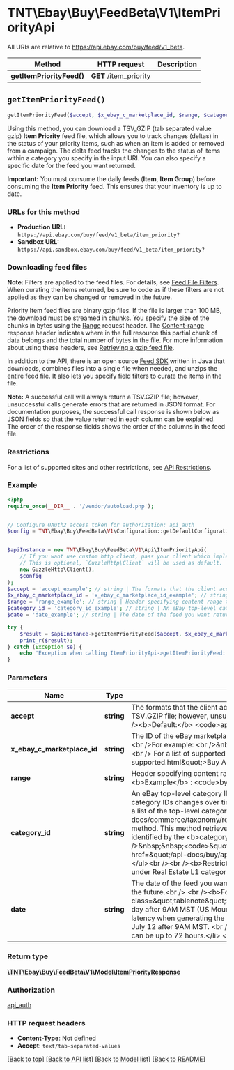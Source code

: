 # TNT\Ebay\Buy\FeedBeta\V1\ItemPriorityApi

All URIs are relative to https://api.ebay.com/buy/feed/v1_beta.

Method | HTTP request | Description
------------- | ------------- | -------------
[**getItemPriorityFeed()**](ItemPriorityApi.md#getItemPriorityFeed) | **GET** /item_priority | 


## `getItemPriorityFeed()`

```php
getItemPriorityFeed($accept, $x_ebay_c_marketplace_id, $range, $category_id, $date): \TNT\Ebay\Buy\FeedBeta\V1\Model\ItemPriorityResponse
```



<p>Using this method, you can download a TSV_GZIP (tab separated value gzip) <b>Item Priority</b> feed file, which allows you to track changes (deltas) in the status of your priority items, such as when an item is added or removed from a campaign.  The delta feed tracks the changes to the status of items within a category you specify in the input URI. You can also specify a specific date for the feed you want returned.</p><p><span class=\"tablenote\"><span style=\"color:#FF0000\"> <b> Important:</b> </span> You must consume the daily feeds (<b>Item</b>, <b>Item Group</b>) before consuming the <b>Item Priority</b> feed. This ensures that your inventory is up to date.</span></p>                                   <h3><b>URLs for this method</b></h3>   <p><ul>    <li><b> Production URL: </b> <code>https://api.ebay.com/buy/feed/v1_beta/item_priority?</code></li>    <li><b> Sandbox URL:  </b><code>https://api.sandbox.ebay.com/buy/feed/v1_beta/item_priority?</code></li>   </ul> </p>              <h3><b>Downloading feed files </b></h3>             <p><span class=\"tablenote\"><b>Note: </b> Filters are applied to the feed files. For details, see <a href=\"/api-docs/buy/static/api-feed.html#feed-filters\">Feed File Filters</a>. When curating the items returned, be sure to code as if these filters are not applied as they can be changed or removed in the future.</span></p><p>Priority Item feed files are binary gzip files. If the file is larger than 100 MB, the download must be streamed in chunks. You specify the size of the chunks in bytes using the <a href=\"#range-header\">Range</a> request header. The <a href=\"#content-range\">Content-range</a> response header indicates where in the full resource this partial chunk of data belongs  and the total number of bytes in the file.       For more information about using these headers, see <a href=\"/api-docs/buy/static/api-feed.html#retrv-gzip\">Retrieving a gzip feed file</a>.    </p>    <p>In addition to the API, there is an open source <a href=\"https://github.com/eBay/FeedSDK\" target=\"_blank\">Feed SDK</a> written in Java that downloads, combines files into a single file when needed, and unzips the entire feed file. It also lets you specify field filters to curate the items in the file.</p>              <p><span class=\"tablenote\">  <b> Note:</b>  A successful call will always return a TSV.GZIP file; however, unsuccessful calls generate errors that are returned in JSON format. For documentation purposes, the successful call response is shown below as JSON fields so that the value returned in each column can be explained. The order of the response fields shows the order of the columns in the feed file.</span>  </p>                <h3><b>Restrictions </b></h3>                <p>For a list of supported sites and other restrictions, see <a href=\"/api-docs/buy/feed/overview.html#API\">API Restrictions</a>.</p>

### Example

```php
<?php
require_once(__DIR__ . '/vendor/autoload.php');


// Configure OAuth2 access token for authorization: api_auth
$config = TNT\Ebay\Buy\FeedBeta\V1\Configuration::getDefaultConfiguration()->setAccessToken('YOUR_ACCESS_TOKEN');


$apiInstance = new TNT\Ebay\Buy\FeedBeta\V1\Api\ItemPriorityApi(
    // If you want use custom http client, pass your client which implements `GuzzleHttp\ClientInterface`.
    // This is optional, `GuzzleHttp\Client` will be used as default.
    new GuzzleHttp\Client(),
    $config
);
$accept = 'accept_example'; // string | The formats that the client accepts for the response.<br /><br />A successful call will always return a TSV.GZIP file; however, unsuccessful calls generate error codes that are returned in JSON format.<br /><br /><b>Default:</b> <code>application/json,text/tab-separated-values</code>
$x_ebay_c_marketplace_id = 'x_ebay_c_marketplace_id_example'; // string | The ID of the eBay marketplace where the item is hosted. <b>Note: </b> This value is case sensitive.<br /><br />For example: <br />&nbsp;&nbsp;<code>X-EBAY-C-MARKETPLACE-ID = EBAY_US</code>  <br /><br /> For a list of supported sites see, <a href=\"/api-docs/buy/static/ref-marketplace-supported.html\">Buy API Support by Marketplace</a>.
$range = 'range_example'; // string | Header specifying content range to be retrieved. Only supported range is bytes.<br /> <br /><b>Example</b> : <code>bytes = 0-102400</code>.
$category_id = 'category_id_example'; // string | An eBay top-level category ID of the items to be returned in the feed file.<br /> <br />The list of eBay category IDs changes over time and category IDs are not the same across all the eBay marketplaces. To get a list of the top-level categories for a marketplaces, you can use the Taxonomy API <a href=\"/api-docs/commerce/taxonomy/resources/category_tree/methods/getCategoryTree\">getCategoryTree</a> method. This method retrieves the complete category tree for the marketplace. The top-level categories are identified by the <b>categoryTreeNodeLevel</b> field.<br /><br /><b>For example:</b><br />&nbsp;&nbsp;<code>\"categoryTreeNodeLevel\": 1</code> <br /><br />For details see <a href=\"/api-docs/buy/api-feed.html#Getcat\">Get the eBay categories of a marketplace</a>.</li></ul><br /><br /><b>Restriction:</b> Must be a top-level category other than Real Estate. Items listed under Real Estate L1 categories are excluded from all feeds in all marketplaces.
$date = 'date_example'; // string | The date of the feed you want returned. This can be up to 14 days in the past but cannot be set to a date in the future.<br /> <br /><b>Format:</b> <code>yyyyMMdd</code><br ><br /><span class=\"tablenote\"> <b>Note: </b><ul>  <li>The daily <b>Item</b> feed files are available each day after 9AM MST (US Mountain Standard Time), which is -7 hours UTC time.</li>    <li>There is a 48 hour latency when generating the <b> Item</b> feed files. This means you can download the file for July 10th on July 12 after 9AM MST. <br /><br /><b>Note: </b> For categories with a large number of items, the latency can be up to 72 hours.</li> </ul></span>

try {
    $result = $apiInstance->getItemPriorityFeed($accept, $x_ebay_c_marketplace_id, $range, $category_id, $date);
    print_r($result);
} catch (Exception $e) {
    echo 'Exception when calling ItemPriorityApi->getItemPriorityFeed: ', $e->getMessage(), PHP_EOL;
}
```

### Parameters

Name | Type | Description  | Notes
------------- | ------------- | ------------- | -------------
 **accept** | **string**| The formats that the client accepts for the response.&lt;br /&gt;&lt;br /&gt;A successful call will always return a TSV.GZIP file; however, unsuccessful calls generate error codes that are returned in JSON format.&lt;br /&gt;&lt;br /&gt;&lt;b&gt;Default:&lt;/b&gt; &lt;code&gt;application/json,text/tab-separated-values&lt;/code&gt; |
 **x_ebay_c_marketplace_id** | **string**| The ID of the eBay marketplace where the item is hosted. &lt;b&gt;Note: &lt;/b&gt; This value is case sensitive.&lt;br /&gt;&lt;br /&gt;For example: &lt;br /&gt;&amp;nbsp;&amp;nbsp;&lt;code&gt;X-EBAY-C-MARKETPLACE-ID &#x3D; EBAY_US&lt;/code&gt;  &lt;br /&gt;&lt;br /&gt; For a list of supported sites see, &lt;a href&#x3D;\&quot;/api-docs/buy/static/ref-marketplace-supported.html\&quot;&gt;Buy API Support by Marketplace&lt;/a&gt;. |
 **range** | **string**| Header specifying content range to be retrieved. Only supported range is bytes.&lt;br /&gt; &lt;br /&gt;&lt;b&gt;Example&lt;/b&gt; : &lt;code&gt;bytes &#x3D; 0-102400&lt;/code&gt;. |
 **category_id** | **string**| An eBay top-level category ID of the items to be returned in the feed file.&lt;br /&gt; &lt;br /&gt;The list of eBay category IDs changes over time and category IDs are not the same across all the eBay marketplaces. To get a list of the top-level categories for a marketplaces, you can use the Taxonomy API &lt;a href&#x3D;\&quot;/api-docs/commerce/taxonomy/resources/category_tree/methods/getCategoryTree\&quot;&gt;getCategoryTree&lt;/a&gt; method. This method retrieves the complete category tree for the marketplace. The top-level categories are identified by the &lt;b&gt;categoryTreeNodeLevel&lt;/b&gt; field.&lt;br /&gt;&lt;br /&gt;&lt;b&gt;For example:&lt;/b&gt;&lt;br /&gt;&amp;nbsp;&amp;nbsp;&lt;code&gt;\&quot;categoryTreeNodeLevel\&quot;: 1&lt;/code&gt; &lt;br /&gt;&lt;br /&gt;For details see &lt;a href&#x3D;\&quot;/api-docs/buy/api-feed.html#Getcat\&quot;&gt;Get the eBay categories of a marketplace&lt;/a&gt;.&lt;/li&gt;&lt;/ul&gt;&lt;br /&gt;&lt;br /&gt;&lt;b&gt;Restriction:&lt;/b&gt; Must be a top-level category other than Real Estate. Items listed under Real Estate L1 categories are excluded from all feeds in all marketplaces. |
 **date** | **string**| The date of the feed you want returned. This can be up to 14 days in the past but cannot be set to a date in the future.&lt;br /&gt; &lt;br /&gt;&lt;b&gt;Format:&lt;/b&gt; &lt;code&gt;yyyyMMdd&lt;/code&gt;&lt;br &gt;&lt;br /&gt;&lt;span class&#x3D;\&quot;tablenote\&quot;&gt; &lt;b&gt;Note: &lt;/b&gt;&lt;ul&gt;  &lt;li&gt;The daily &lt;b&gt;Item&lt;/b&gt; feed files are available each day after 9AM MST (US Mountain Standard Time), which is -7 hours UTC time.&lt;/li&gt;    &lt;li&gt;There is a 48 hour latency when generating the &lt;b&gt; Item&lt;/b&gt; feed files. This means you can download the file for July 10th on July 12 after 9AM MST. &lt;br /&gt;&lt;br /&gt;&lt;b&gt;Note: &lt;/b&gt; For categories with a large number of items, the latency can be up to 72 hours.&lt;/li&gt; &lt;/ul&gt;&lt;/span&gt; |

### Return type

[**\TNT\Ebay\Buy\FeedBeta\V1\Model\ItemPriorityResponse**](../Model/ItemPriorityResponse.md)

### Authorization

[api_auth](../../README.md#api_auth)

### HTTP request headers

- **Content-Type**: Not defined
- **Accept**: `text/tab-separated-values`

[[Back to top]](#) [[Back to API list]](../../README.md#endpoints)
[[Back to Model list]](../../README.md#models)
[[Back to README]](../../README.md)
